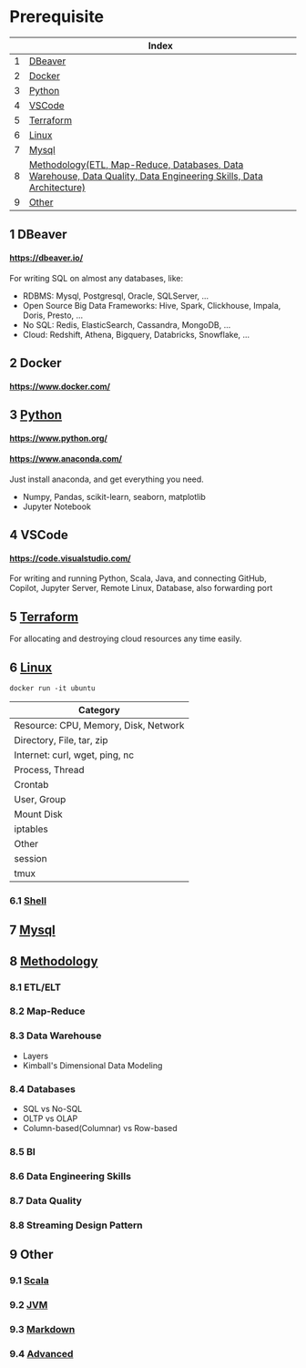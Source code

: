 # Prerequisite

| |Index|
|---|---|
|1|[DBeaver](#dbeaver)|
|2|[Docker](#docker)|
|3|[Python](#python)|
|4|[VSCode](#vscode)|
|5|[Terraform](#terraform)|
|6|[Linux](#linux)|
|7|[Mysql](#mysql)|
|8|[Methodology(ETL, Map-Reduce, Databases, Data Warehouse, Data Quality, Data Engineering Skills, Data Architecture)](#methodology)|
|9|[Other](#other)|


## 1 <a id='dbeaver'></a>DBeaver
#### https://dbeaver.io/
For writing SQL on almost any databases, like:
- RDBMS: Mysql, Postgresql, Oracle, SQLServer, ...
- Open Source Big Data Frameworks: Hive, Spark, Clickhouse, Impala, Doris, Presto, ...
- No SQL: Redis, ElasticSearch, Cassandra, MongoDB, ...
- Cloud: Redshift, Athena, Bigquery, Databricks, Snowflake, ...

## 2 <a id='docker'></a>Docker
#### https://www.docker.com/
  
## 3 <a id='python' href='https://github.com/barneywill/bigdata_demo/blob/main/Prerequisite/Python.md'>Python</a>
#### https://www.python.org/
#### https://www.anaconda.com/
Just install anaconda, and get everything you need.
- Numpy, Pandas, scikit-learn, seaborn, matplotlib
- Jupyter Notebook

## 4 <a id='vscode'></a>VSCode
#### https://code.visualstudio.com/
For writing and running Python, Scala, Java, and connecting GitHub, Copilot, Jupyter Server, Remote Linux, Database, also forwarding port 

## 5 <a id='terraform' href='https://github.com/barneywill/bigdata_demo/blob/main/Prerequisite/terraform'>Terraform</a>
For allocating and destroying cloud resources any time easily.

## 6 <a id='linux' href='https://github.com/barneywill/bigdata_demo/blob/main/Prerequisite/linux.md'>Linux</a>

```
docker run -it ubuntu
```

|Category|
|---|
|Resource: CPU, Memory, Disk, Network|
|Directory, File, tar, zip|
|Internet: curl, wget, ping, nc|
|Process, Thread|
|Crontab|
|User, Group|
|Mount Disk|
|iptables|
|Other|
|session|
|tmux|

### 6.1 <a href='https://github.com/barneywill/bigdata_demo/blob/main/Prerequisite/shell.md'>Shell</a>

## 7 <a id='mysql' href='https://github.com/barneywill/bigdata_demo/blob/main/Prerequisite/mysql.md'>Mysql</a>

## 8 <a id='methodology' href='https://github.com/barneywill/bigdata_demo/blob/main/Prerequisite/methodology.md'>Methodology</a>

### 8.1 ETL/ELT

### 8.2 Map-Reduce

### 8.3 Data Warehouse
- Layers
- Kimball's Dimensional Data Modeling

### 8.4 Databases
- SQL vs No-SQL
- OLTP vs OLAP
- Column-based(Columnar) vs Row-based

### 8.5 BI

### 8.6 Data Engineering Skills

### 8.7 Data Quality

### 8.8 Streaming Design Pattern

## 9 <a id='other'></a>Other
### 9.1 <a href='https://github.com/barneywill/bigdata_demo/blob/main/Prerequisite/Scala.md'>Scala</a>
### 9.2 <a href='https://github.com/barneywill/bigdata_demo/blob/main/Prerequisite/jvm.md'>JVM</a>
### 9.3 <a href='https://github.com/barneywill/bigdata_demo/blob/main/Prerequisite/markdown.md'>Markdown</a>
### 9.4 <a href='https://github.com/barneywill/bigdata_demo/blob/main/Prerequisite/advanced.md'>Advanced</a>